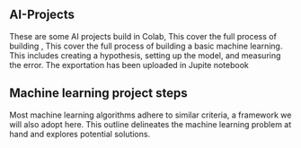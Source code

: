 ## AI-Projects
These are some AI projects build in Colab, This cover the full process of building , This cover the full process of building a basic machine learning. This includes creating a hypothesis, setting up the model, and measuring the  error. The exportation has been uploaded in Jupite notebook

## Machine learning project steps


Most machine learning algorithms adhere to similar criteria, a framework we will also adopt here. This outline delineates the machine learning problem at hand and explores potential solutions.
